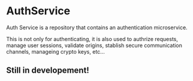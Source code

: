 # AuthService

Auth Service is a repository that contains an authentication microservice.

This is not only for authenticating, it is also used to authrize requests, manage user sessions, validate origins, stablish secure communication channels, manageing crypto keys, etc...

## Still in developement!


